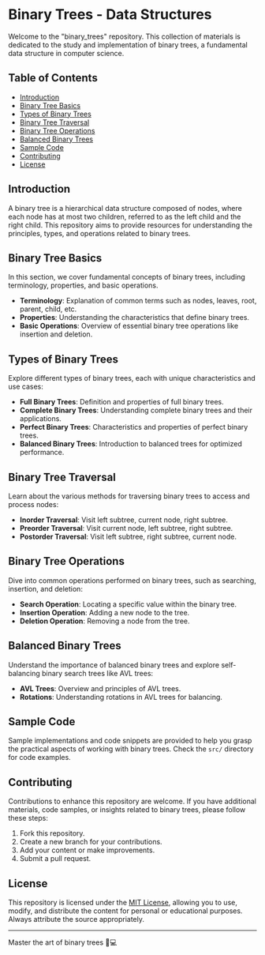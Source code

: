 # Binary Trees - Data Structures

Welcome to the "binary_trees" repository. This collection of materials is dedicated to the study and implementation of binary trees, a fundamental data structure in computer science.

## Table of Contents

- [Introduction](#introduction)
- [Binary Tree Basics](#binary-tree-basics)
- [Types of Binary Trees](#types-of-binary-trees)
- [Binary Tree Traversal](#binary-tree-traversal)
- [Binary Tree Operations](#binary-tree-operations)
- [Balanced Binary Trees](#balanced-binary-trees)
- [Sample Code](#sample-code)
- [Contributing](#contributing)
- [License](#license)

## Introduction

A binary tree is a hierarchical data structure composed of nodes, where each node has at most two children, referred to as the left child and the right child. This repository aims to provide resources for understanding the principles, types, and operations related to binary trees.

## Binary Tree Basics

In this section, we cover fundamental concepts of binary trees, including terminology, properties, and basic operations.

- **Terminology**: Explanation of common terms such as nodes, leaves, root, parent, child, etc.
- **Properties**: Understanding the characteristics that define binary trees.
- **Basic Operations**: Overview of essential binary tree operations like insertion and deletion.

## Types of Binary Trees

Explore different types of binary trees, each with unique characteristics and use cases:

- **Full Binary Trees**: Definition and properties of full binary trees.
- **Complete Binary Trees**: Understanding complete binary trees and their applications.
- **Perfect Binary Trees**: Characteristics and properties of perfect binary trees.
- **Balanced Binary Trees**: Introduction to balanced trees for optimized performance.

## Binary Tree Traversal

Learn about the various methods for traversing binary trees to access and process nodes:

- **Inorder Traversal**: Visit left subtree, current node, right subtree.
- **Preorder Traversal**: Visit current node, left subtree, right subtree.
- **Postorder Traversal**: Visit left subtree, right subtree, current node.

## Binary Tree Operations

Dive into common operations performed on binary trees, such as searching, insertion, and deletion:

- **Search Operation**: Locating a specific value within the binary tree.
- **Insertion Operation**: Adding a new node to the tree.
- **Deletion Operation**: Removing a node from the tree.

## Balanced Binary Trees

Understand the importance of balanced binary trees and explore self-balancing binary search trees like AVL trees:

- **AVL Trees**: Overview and principles of AVL trees.
- **Rotations**: Understanding rotations in AVL trees for balancing.

## Sample Code

Sample implementations and code snippets are provided to help you grasp the practical aspects of working with binary trees. Check the `src/` directory for code examples.

## Contributing

Contributions to enhance this repository are welcome. If you have additional materials, code samples, or insights related to binary trees, please follow these steps:

1. Fork this repository.
2. Create a new branch for your contributions.
3. Add your content or make improvements.
4. Submit a pull request.

## License

This repository is licensed under the [MIT License](LICENSE), allowing you to use, modify, and distribute the content for personal or educational purposes. Always attribute the source appropriately.

---

Master the art of binary trees 🌳💻
